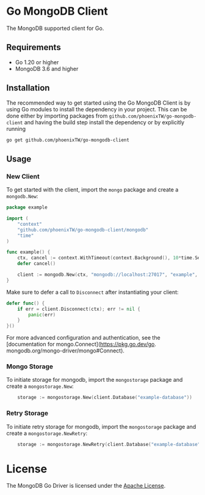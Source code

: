 # Go MongoDB Client

The MongoDB supported client for Go.

## Requirements

- Go 1.20 or higher
- MongoDB 3.6 and higher

## Installation
The recommended way to get started using the Go MongoDB Client is by using Go modules to install the dependency in 
your project. This can be done either by importing packages from `github.com/phoenixTW/go-mongodb-client` and having 
the build step install the dependency or by explicitly running

```bash
go get github.com/phoenixTW/go-mongodb-client
```

## Usage

### New Client

To get started with the client, import the `mongo` package and create a `mongodb.New`:

```go
package example

import (
	"context"
	"github.com/phoenixTW/go-mongodb-client/mongodb"
	"time"
)

func example() {
	ctx, cancel := context.WithTimeout(context.Background(), 10*time.Second)
	defer cancel()

	client := mongodb.New(ctx, "mongodb://localhost:27017", "example", nil)
}
```

Make sure to defer a call to `Disconnect` after instantiating your client:

```go
defer func() {
    if err = client.Disconnect(ctx); err != nil {
        panic(err)
    }
}()
```

For more advanced configuration and authentication, see the [documentation for mongo.Connect](https://pkg.go.dev/go.
mongodb.org/mongo-driver/mongo#Connect).

### Mongo Storage

To initiate storage for mongodb, import the `mongostorage` package and create a `mongostorage.New`:

```go
	storage := mongostorage.New(client.Database("example-database"))
```

### Retry Storage

To initiate retry storage for mongodb, import the `mongostorage` package and create a `mongostorage.NewRetry`:

```go
    storage := mongostorage.NewRetry(client.Database("example-database"), 3, 3*time.Second)
```

# License

The MongoDB Go Driver is licensed under the [Apache License](./LICENSE).
